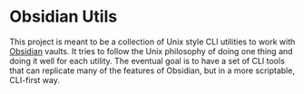 # Obsidian Utils

This project is meant to be a collection of Unix style CLI utilities to work with
[Obsidian](https://obsidian.md/) vaults. It tries to follow the Unix philosophy of doing one thing
and doing it well for each utility. The eventual goal is to have a set of CLI tools that can
replicate many of the features of Obsidian, but in a more scriptable, CLI-first way.

